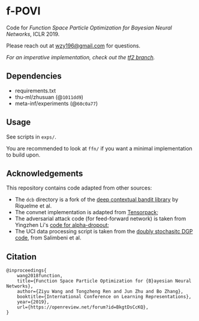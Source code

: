 # f-POVI

Code for *Function Space Particle Optimization for Bayesian Neural Networks*, ICLR 2019.

Please reach out at <wzy196@gmail.com> for questions.

*For an imperative implementation, check out the [tf2 branch](https://github.com/thu-ml/fpovi/tree/tf2).*

## Dependencies

- requirements.txt
- thu-ml/zhusuan (@`1011dd9`)
- meta-inf/experiments (@`60c0a77`)

## Usage

See scripts in `exps/`.

You are recommended to look at `ffn/` if you want a minimal implementation to build upon.

## Acknowledgements

This repository contains code adapted from other sources:

- The `dcb` directory is a fork of the [deep contextual bandit library](https://github.com/tensorflow/models/tree/master/research/deep_contextual_bandits) by Riquelme et al.
- The convnet implementation is adapted from [Tensorpack](https://github.com/tensorpack/tensorpack);
- The adversarial attack code (for feed-forward network) is taken from Yingzhen Li's [code for alpha-dropout](https://github.com/YingzhenLi/Dropout_BBalpha/blob/master/attacks_tf.py);
- The UCI data processing script is taken from the [doubly stochasitc DGP code](https://github.com/ICL-SML/Doubly-Stochastic-DGP), from Salimbeni et al.

## Citation

```
@inproceedings{
    wang2018function,
    title={Function Space Particle Optimization for {B}ayesian Neural Networks},
    author={Ziyu Wang and Tongzheng Ren and Jun Zhu and Bo Zhang},
    booktitle={International Conference on Learning Representations},
    year={2019},
    url={https://openreview.net/forum?id=BkgtDsCcKQ},
}
```
